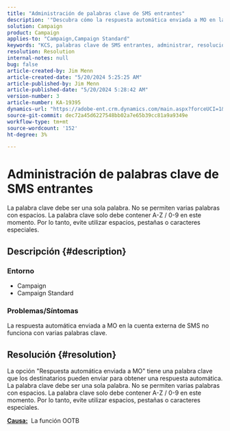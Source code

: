 ```yaml
---
title: "Administración de palabras clave de SMS entrantes"
description: '"Descubra cómo la respuesta automática enviada a MO en la cuenta externa de SMS no funciona con varias palabras clave".'
solution: Campaign
product: Campaign
applies-to: "Campaign,Campaign Standard"
keywords: "KCS, palabras clave de SMS entrantes, administrar, resolución de problemas, respuesta automática, MO, OOTB"
resolution: Resolution
internal-notes: null
bug: false
article-created-by: Jim Menn
article-created-date: "5/20/2024 5:25:25 AM"
article-published-by: Jim Menn
article-published-date: "5/20/2024 5:28:42 AM"
version-number: 3
article-number: KA-19395
dynamics-url: "https://adobe-ent.crm.dynamics.com/main.aspx?forceUCI=1&pagetype=entityrecord&etn=knowledgearticle&id=d8807459-6916-ef11-9f8a-6045bd006268"
source-git-commit: dec72a45d6227548bb02a7e65b39cc81a9a9349e
workflow-type: tm+mt
source-wordcount: '152'
ht-degree: 3%

---
```


# Administración de palabras clave de SMS entrantes


La palabra clave debe ser una sola palabra. No se permiten varias palabras con espacios. La palabra clave solo debe contener A-Z / 0-9 en este momento. Por lo tanto, evite utilizar espacios, pestañas o caracteres especiales.

## Descripción {#description}


### <b>Entorno</b>

- Campaign
- Campaign Standard




### <b>Problemas/Síntomas</b>

La respuesta automática enviada a MO en la cuenta externa de SMS no funciona con varias palabras clave.


## Resolución {#resolution}


La opción &quot;Respuesta automática enviada a MO&quot; tiene una palabra clave que los destinatarios pueden enviar para obtener una respuesta automática. La palabra clave debe ser una sola palabra. No se permiten varias palabras con espacios. La palabra clave solo debe contener A-Z / 0-9 en este momento. Por lo tanto, evite utilizar espacios, pestañas o caracteres especiales.

<b><u>Causa:</u></b>  La función OOTB


